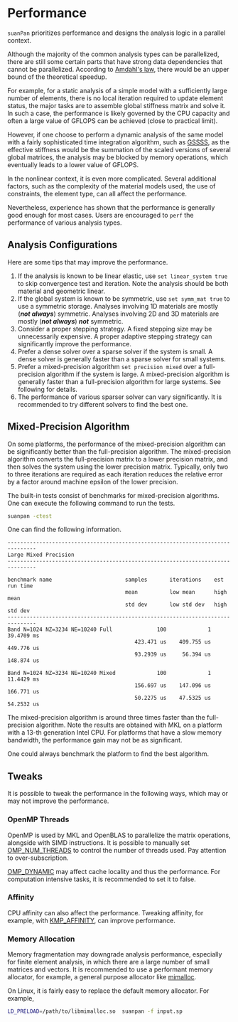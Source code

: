 # Performance

`suanPan` prioritizes performance and designs the analysis logic in a parallel context.

Although the majority of the common analysis types can be parallelized, there are still some certain parts that have 
strong data dependencies that cannot be parallelized.
According to [Amdahl's law](https://en.wikipedia.org/wiki/Amdahl%27s_law), there would be an upper bound of the 
theoretical speedup.

For example, for a static analysis of a simple model with a sufficiently large number of elements, there is no local 
iteration required to update element status, the major tasks are to assemble global stiffness matrix and solve it. 
In such a case, the performance is likely governed by the CPU capacity and often a large value of GFLOPS can be 
achieved (close to practical limit).

However, if one choose to perform a dynamic analysis of the same model with a fairly sophisticated time integration 
algorithm, such as [GSSSS](../Library/Integrator/GSSSS.md), as the effective stiffness would be the summation of 
the scaled versions of several global matrices, the analysis may be blocked by memory operations, which eventually 
leads to a lower value of GFLOPS.

In the nonlinear context, it is even more complicated. Several additional factors, such as the complexity of the 
material models used, the use of constraints, the element type, can all affect the performance.

Nevertheless, experience has shown that the performance is generally good enough for most cases.
Users are encouraged to `perf` the performance of various analysis types.

## Analysis Configurations

Here are some tips that may improve the performance.

1. If the analysis is known to be linear elastic, use `set linear_system true` to skip convergence test and iteration.
   Note the analysis should be both material and geometric linear.
2. If the global system is known to be symmetric, use `set symm_mat true` to use a symmetric storage.
   Analyses involving 1D materials are mostly (**_not always_**) symmetric.
   Analyses involving 2D and 3D materials are mostly (**_not always_**) **_not_** symmetric.
3. Consider a proper stepping strategy. A fixed stepping size may be unnecessarily expensive.
   A proper adaptive stepping strategy can significantly improve the performance.
4. Prefer a dense solver over a sparse solver if the system is small.
   A dense solver is generally faster than a sparse solver for small systems.
5. Prefer a mixed-precision algorithm `set precision mixed` over a full-precision algorithm if the system is large.
   A mixed-precision algorithm is generally faster than a full-precision algorithm for large systems.
   See following for details.
6. The performance of various sparser solver can vary significantly.
   It is recommended to try different solvers to find the best one.

## Mixed-Precision Algorithm

On some platforms, the performance of the mixed-precision algorithm can be significantly better than the full-precision
algorithm.
The mixed-precision algorithm converts the full-precision matrix to a lower precision matrix, and then solves the system
using the lower precision matrix.
Typically, only two to three iterations are required as each iteration reduces the relative error by a factor around
machine epsilon of the lower precision.

The built-in tests consist of benchmarks for mixed-precision algorithms.
One can execute the following command to run the tests.

```bash
suanpan -ctest
```

One can find the following information.

```text
-------------------------------------------------------------------------------
Large Mixed Precision
-------------------------------------------------------------------------------

benchmark name                       samples       iterations    est run time
                                     mean          low mean      high mean
                                     std dev       low std dev   high std dev
-------------------------------------------------------------------------------
Band N=1024 NZ=3234 NE=10240 Full              100             1    39.4709 ms
                                        423.471 us    409.755 us    449.776 us
                                        93.2939 us     56.394 us    148.874 us

Band N=1024 NZ=3234 NE=10240 Mixed             100             1    11.4429 ms
                                        156.697 us    147.096 us    166.771 us
                                        50.2275 us    47.5325 us    54.2532 us
```

The mixed-precision algorithm is around three times faster than the full-precision algorithm.
Note the results are obtained with MKL on a platform with a 13-th generation Intel CPU.
For platforms that have a slow memory bandwidth, the performance gain may not be as significant.

One could always benchmark the platform to find the best algorithm.

## Tweaks

It is possible to tweak the performance in the following ways, which may or may not improve the performance.

### OpenMP Threads

OpenMP is used by MKL and OpenBLAS to parallelize the matrix operations, alongside with SIMD instructions. It is 
possible to manually set [OMP_NUM_THREADS](https://www.google.com/search?q=omp_num_threads) to control the number of 
threads used. Pay attention to over-subscription.

[OMP_DYNAMIC](https://www.google.com/search?q=omp_dynamic) may affect cache locality and thus the performance. For 
computation intensive tasks, it is recommended to set it to false.

### Affinity

CPU affinity can also affect the performance.
Tweaking affinity, for example, with [KMP_AFFINITY](https://www.google.com/search?q=KMP_AFFINITY), can improve 
performance.

### Memory Allocation

Memory fragmentation may downgrade analysis performance, especially for finite element analysis, in which there are 
a large number of small matrices and vectors. It is recommended to use a performant memory allocator, for example, a 
general purpose allocator like [mimalloc](https://github.com/microsoft/mimalloc).

On Linux, it is fairly easy to replace the default memory allocator. For example,

```bash
LD_PRELOAD=/path/to/libmimalloc.so  suanpan -f input.sp
```
